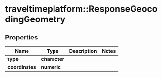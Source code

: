 # traveltimeplatform::ResponseGeocodingGeometry

## Properties
Name | Type | Description | Notes
------------ | ------------- | ------------- | -------------
**type** | **character** |  | 
**coordinates** | **numeric** |  | 



